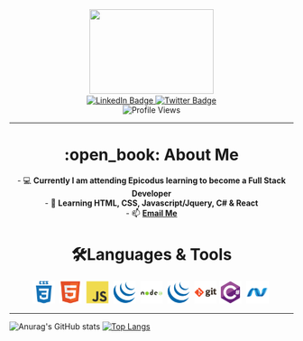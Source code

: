 <div id="header" align="center">
  <img src="https://media.giphy.com/media/k0ijJhqrUP4T2EvmJ1/giphy.gif" width="220" height="150"/>
 </div>
 <div id=badges align="center">
  <a href="https://www.linkedin.com/in/CalebCoughenour/">
    <img src="https://img.shields.io/badge/LinkedIn-blue?logo=linkedin&logoColor=white&style=for-the-badge" alt="LinkedIn Badge"/>
  </a>
  <a href="https://twitter.com/BelacCoke">
    <img src="https://img.shields.io/badge/Twitter-blue?style=for-the-badge&logo=twitter&logoColor=white" alt="Twitter Badge"/>
  </a>
  <div align="center">
    <img src="https://komarev.com/ghpvc/?username=CalebCoughenour&style=flat-square&color=blue" alt="Profile Views"/>
  </div>
 </div>
 
 ---
<div align="center">
 <h1>:open_book: About Me</h1>
</div>
<div align="center">
 - 💻 <strong>Currently I am attending Epicodus learning to become a Full Stack Developer</strong>
</div>
<div align="center">
  - 🧠 <strong>Learning HTML, CSS, Javascript/Jquery, C# & React</strong>
</div>
<div align="center">
 - 📫 <strong><a href="mailto:CalebCoughenour@protonmail.com">Email Me</a></strong>
</div>
<div align="center">
  <h1>🛠️Languages & Tools</h1>
</div>
<div align="middle">
  <img src="https://github.com/devicons/devicon/blob/master/icons/css3/css3-plain-wordmark.svg"  title="CSS3" alt="CSS" width="40" height="40"/>&nbsp;
  <img src="https://github.com/devicons/devicon/blob/master/icons/html5/html5-original.svg" title="HTML5" alt="HTML" width="40" height="40"/>&nbsp;
  <img src="https://github.com/devicons/devicon/blob/master/icons/javascript/javascript-original.svg" title="JavaScript" alt="JavaScript" width="40" height="40"/>&nbsp;
  <img src="https://github.com/devicons/devicon/blob/master/icons/jquery/jquery-original.svg" title="JQuery" alt="JQuery" width="40" height="40"/>&nbsp;
  <img src="https://github.com/devicons/devicon/blob/master/icons/nodejs/nodejs-original-wordmark.svg" title="NodeJS" alt="NodeJS" width="40" height="40"/>&nbsp;
  <img src="https://github.com/devicons/devicon/blob/master/icons/jquery/jquery-original.svg" title="Jest" alt="Jest" width="40" height="40"/>&nbsp;
  <img src="https://github.com/devicons/devicon/blob/master/icons/git/git-original-wordmark.svg" title="Git" **alt="Git" width="40" height="40"/>
  <img src="https://github.com/devicons/devicon/blob/master/icons/csharp/csharp-original.svg" title="CSharp" alt="CSharp" width="40" height="40"/>&nbsp;
  <img src="https://github.com/devicons/devicon/blob/master/icons/dot-net/dot-net-original.svg" title="DotNET" alt="DotNET" width="40" height="40"/>&nbsp;
</div>     

---


![Anurag's GitHub stats](https://github-readme-stats.vercel.app/api?username=CalebCoughenour&show_icons=true&theme=merko)
[![Top Langs](https://github-readme-stats.vercel.app/api/top-langs/?username=CalebCoughenour&layout=compact&show_icons=true&theme=dark)](https://github.com/anuraghazra/github-readme-stats)

